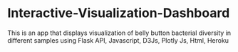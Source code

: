 # Interactive-Visualization-Dashboard
This is an app that displays visualization of belly button bacterial diversity in different samples using Flask API, Javascript, D3Js, Plotly Js, Html, Heroku   
